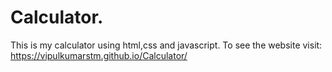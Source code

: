 # Calculator.
This is my calculator using html,css and javascript. To see the website visit: https://vipulkumarstm.github.io/Calculator/
